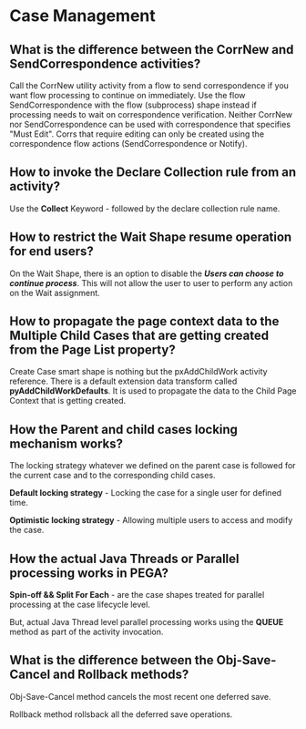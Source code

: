 # Case Management

## What is the difference between the CorrNew and SendCorrespondence activities?

Call the CorrNew utility activity from a flow to send correspondence if you want flow processing to continue on immediately. Use the flow SendCorrespondence with the flow (subprocess) shape instead if processing needs to wait on correspondence verification.  Neither CorrNew nor SendCorrespondence can be used with correspondence that specifies "Must Edit".  Corrs that require editing can only be created using the correspondence flow actions (SendCorrespondence or Notify).

## How to invoke the Declare Collection rule from an activity?

Use the **Collect** Keyword - followed by the declare collection rule name.

## How to restrict the Wait Shape resume operation for end users?

On the Wait Shape, there is an option to disable the ***Users can choose to continue process***. This will not allow the user to user to perform any action on the Wait assignment. 

## How to propagate the page context data to the Multiple Child Cases that are getting created from the Page List property?

Create Case smart shape is nothing but the pxAddChildWork activity reference. There is a default extension data transform called __pyAddChildWorkDefaults__. It is used to propagate the data to the Child Page Context that is getting created. 

## How the Parent and child cases locking mechanism works?

The locking strategy whatever we defined on the parent case is followed for the current case and to the corresponding child cases. 

__Default locking strategy__ - Locking the case for a single user for defined time. 

__Optimistic locking strategy__ - Allowing multiple users to access and modify the case. 

## How the actual Java Threads or Parallel processing works in PEGA?

__Spin-off && Split For Each__ - are the case shapes treated for parallel processing at the case lifecycle level. 

But, actual Java Thread level parallel processing works using the __QUEUE__ method as part of the activity invocation. 

## What is the difference between the Obj-Save-Cancel and Rollback methods?

Obj-Save-Cancel method cancels the most recent one deferred save. 

Rollback method rollsback all the deferred save operations. 